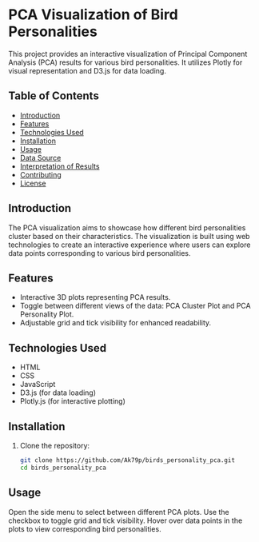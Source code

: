 # PCA Visualization of Bird Personalities

This project provides an interactive visualization of Principal Component Analysis (PCA) results for various bird personalities. It utilizes Plotly for visual representation and D3.js for data loading.

## Table of Contents
- [Introduction](#introduction)
- [Features](#features)
- [Technologies Used](#technologies-used)
- [Installation](#installation)
- [Usage](#usage)
- [Data Source](#data-source)
- [Interpretation of Results](#interpretation-of-results)
- [Contributing](#contributing)
- [License](#license)

## Introduction
The PCA visualization aims to showcase how different bird personalities cluster based on their characteristics. The visualization is built using web technologies to create an interactive experience where users can explore data points corresponding to various bird personalities.

## Features
- Interactive 3D plots representing PCA results.
- Toggle between different views of the data: PCA Cluster Plot and PCA Personality Plot.
- Adjustable grid and tick visibility for enhanced readability.

## Technologies Used
- HTML
- CSS
- JavaScript
- D3.js (for data loading)
- Plotly.js (for interactive plotting)

## Installation
1. Clone the repository:
   ```bash
   git clone https://github.com/Ak79p/birds_personality_pca.git
   cd birds_personality_pca

## Usage
Open the side menu to select between different PCA plots.
Use the checkbox to toggle grid and tick visibility.
Hover over data points in the plots to view corresponding bird personalities.
